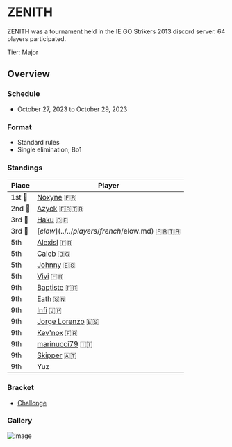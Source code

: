 # ZENITH

ZENITH was a tournament held in the IE GO Strikers 2013 discord server.
64 players participated.

Tier: Major

## Overview

### Schedule
- October 27, 2023 to October 29, 2023

### Format
- Standard rules
- Single elimination; Bo1

### Standings

|Place|Player|
|-|-|
|1st :1st_place_medal:|[Noxyne](../../players/french/noxyne.md) :fr:|
|2nd :2nd_place_medal:|[Azyck](../../players/french/azyck.md) :fr::tr:|
|3rd :3rd_place_medal:|[Haku](../../players/german/haku.md) :de:|
|3rd :3rd_place_medal:|[$elow](../../players/french/$elow.md) :fr::tr:|
|5th|[Alexisl](../../players/french/alexisl.md) :fr:|
|5th|[Caleb](../../players/bulgarian/caleb.md) :bulgaria:|
|5th|[Johnny](../../players/spanish/johnny.md) :es:|
|5th|[Vivi](../../players/french/vivi.md) :fr:|
|9th|[Baptiste](../../players/french/baptiste.md) :fr:|
|9th|[Eath](../../players/senegalese/eath.md) :senegal:|
|9th|[Infi](../../players/japanese/infi.md) :jp:|
|9th|[Jorge Lorenzo](../../players/spanish/jorge.md) :es:|
|9th|[Kev'nox](../../players/french/kevnox.md) :fr:|
|9th|[marinucci79](../../players/italian/marinucci79.md) :it:|
|9th|[Skipper](../../players/austrian/skipper.md) :austria:|
|9th|Yuz|

### Bracket
- [Challonge](https://challonge.com/ZenithIE)

### Gallery

![image](https://github.com/inabikarilibrary/inalib/assets/110833255/d158ee3c-f375-42fc-aedf-cbd0d66661e0)

